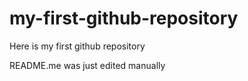 # my-first-github-repository
Here is my first github repository

README.me was just edited manually
